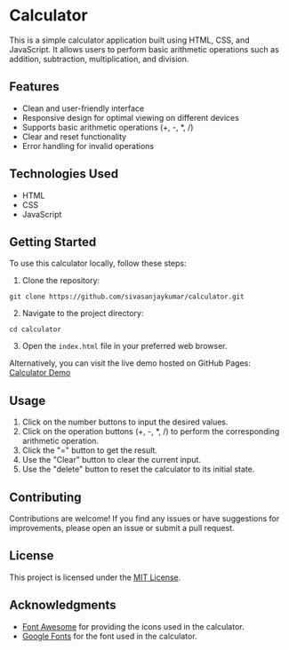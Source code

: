 

# Calculator

This is a simple calculator application built using HTML, CSS, and JavaScript. It allows users to perform basic arithmetic operations such as addition, subtraction, multiplication, and division.

## Features

- Clean and user-friendly interface
- Responsive design for optimal viewing on different devices
- Supports basic arithmetic operations (+, -, *, /)
- Clear and reset functionality
- Error handling for invalid operations

## Technologies Used

- HTML
- CSS
- JavaScript

## Getting Started

To use this calculator locally, follow these steps:

1. Clone the repository:

```
git clone https://github.com/sivasanjaykumar/calculator.git
```

2. Navigate to the project directory:

```
cd calculator
```

3. Open the `index.html` file in your preferred web browser.

Alternatively, you can visit the live demo hosted on GitHub Pages: [Calculator Demo](https://your-username.github.io/calculator/)

## Usage

1. Click on the number buttons to input the desired values.
2. Click on the operation buttons (+, -, *, /) to perform the corresponding arithmetic operation.
3. Click the "=" button to get the result.
4. Use the "Clear" button to clear the current input.
5. Use the "delete" button to reset the calculator to its initial state.

## Contributing

Contributions are welcome! If you find any issues or have suggestions for improvements, please open an issue or submit a pull request.

## License

This project is licensed under the [MIT License](LICENSE).

## Acknowledgments

- [Font Awesome](https://fontawesome.com/) for providing the icons used in the calculator.
- [Google Fonts](https://fonts.google.com/) for the font used in the calculator.

